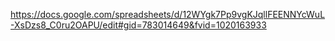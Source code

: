 https://docs.google.com/spreadsheets/d/12WYgk7Pp9vgKJqllFEENNYcWuL-XsDzs8_C0ru2OAPU/edit#gid=783014649&fvid=1020163933
